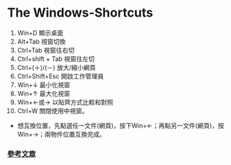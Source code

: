 # The Windows-Shortcuts
1. Win+D 顯示桌面
2. Alt+Tab 視窗切換
3. Ctrl+Tab 視窗往右切
4. Ctrl+shift + Tab 視窗往左切
5. Ctrl+(＋)/(－) 放大/縮小網頁
6. Ctrl+Shift+Esc 開啟工作管理員
7. Win+↓ 最小化視窗 
8. Win+↑ 最大化視窗
9. Win+←或→ 以貼齊方式比較和對照
10. Ctrl+W	關閉使用中視窗。
  * 想互換位置，先點選任一文件(網頁)，按下Win+←；再點另一文件(網頁)，按Win+→；兩物件位置互換完成。
### [參考文章](https://www.chinatimes.com/realtimenews/20150218000231-260412?chdtv)
